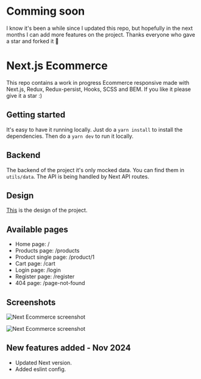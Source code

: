 # Comming soon

I know it's been a while since I updated this repo, but hopefully in the next months I can add more features on the project.
Thanks everyone who gave a star and forked it 🫶

# Next.js Ecommerce

This repo contains a work in progress Ecommerce responsive made with Next.js, Redux, Redux-persist, Hooks, SCSS and BEM. If you like it please give it a star :)

## Getting started

It's easy to have it running locally.
Just do a `yarn install` to install the dependencies.
Then do a `yarn dev` to run it locally.

## Backend

The backend of the project it's only mocked data. You can find them in `utils/data`.
The API is being handled by Next API routes.

## Design

[This](https://www.xdguru.com/free-xd-ecommerce-ui-kit-by-iceo/) is the design of the project.

## Available pages

- Home page: /
- Products page: /products
- Product single page: /product/1
- Cart page: /cart
- Login page: /login
- Register page: /register
- 404 page: /page-not-found

## Screenshots

![Next Ecommerce screenshot](https://lucaspulliese.com/wp-content/uploads/2020/09/ecommerce-1.jpg)

![Next Ecommerce screenshot](https://lucaspulliese.com/wp-content/uploads/2020/09/ecommerce-2.jpg)

## New features added - Nov 2024

- Updated Next version.
- Added eslint config.

